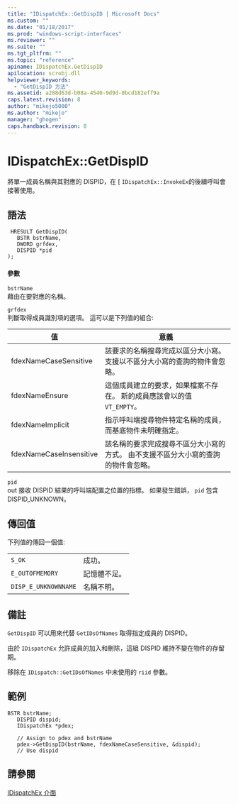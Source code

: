 ```yaml
---
title: "IDispatchEx::GetDispID | Microsoft Docs"
ms.custom: ""
ms.date: "01/18/2017"
ms.prod: "windows-script-interfaces"
ms.reviewer: ""
ms.suite: ""
ms.tgt_pltfrm: ""
ms.topic: "reference"
apiname: IDispatchEx.GetDispID
apilocation: scrobj.dll
helpviewer_keywords: 
  - "GetDispID 方法"
ms.assetid: a288d63d-b08a-4540-9d9d-0bcd182eff9a
caps.latest.revision: 8
author: "mikejo5000"
ms.author: "mikejo"
manager: "ghogen"
caps.handback.revision: 8
---
```

# IDispatchEx::GetDispID
將單一成員名稱與其對應的 DISPID，在 \[ `IDispatchEx::InvokeEx`的後續呼叫會接著使用。  
  
## 語法  
  
```  
 HRESULT GetDispID(  
   BSTR bstrName,  
   DWORD grfdex,  
   DISPID *pid  
);  
```  
  
#### 參數  
 `bstrName`  
 藉由在要對應的名稱。  
  
 `grfdex`  
 判斷取得成員識別項的選項。  這可以是下列值的組合:  
  
|值|意義|  
|-------|--------|  
|fdexNameCaseSensitive|該要求的名稱搜尋完成以區分大小寫。  支援以不區分大小寫的查詢的物件會忽略。|  
|fdexNameEnsure|這個成員建立的要求，如果檔案不存在。  新的成員應該會以的值 `VT_EMPTY`。|  
|fdexNameImplicit|指示呼叫端搜尋物件特定名稱的成員，而基底物件未明確指定。|  
|fdexNameCaseInsensitive|該名稱的要求完成搜尋不區分大小寫的方式。  由不支援不區分大小寫的查詢的物件會忽略。|  
  
 `pid`  
 out 接收 DISPID 結果的呼叫端配置之位置的指標。  如果發生錯誤， `pid` 包含 DISPID\_UNKNOWN。  
  
## 傳回值  
 下列值的傳回一個值:  
  
|||  
|-|-|  
|`S_OK`|成功。|  
|`E_OUTOFMEMORY`|記憶體不足。|  
|`DISP_E_UNKNOWNNAME`|名稱不明。|  
  
## 備註  
 `GetDispID` 可以用來代替 `GetIDsOfNames` 取得指定成員的 DISPID。  
  
 由於 `IDispatchEx` 允許成員的加入和刪除，這組 DISPID 維持不變在物件的存留期。  
  
 移除在 `IDispatch::GetIDsOfNames` 中未使用的 `riid` 參數。  
  
## 範例  
  
```  
BSTR bstrName;  
   DISPID dispid;  
   IDispatchEx *pdex;   
  
   // Assign to pdex and bstrName  
   pdex->GetDispID(bstrName, fdexNameCaseSensitive, &dispid);  
   // Use dispid  
```  
  
## 請參閱  
 [IDispatchEx 介面](../../winscript/reference/idispatchex-interface.md)